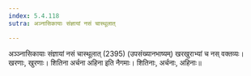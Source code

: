 ```yaml
---
index: 5.4.118
sutra: अञ्नासिकायाः संज्ञायां नसं चास्थूलात्

---
```

 अञ्ञ्नासिकायाः संज्ञायां नसं चास्थूलात् (2395) (उपसंख्यानभाष्यम्) खरखुराभ्यां च नस् वक्तव्यः। खरणाः, खुरणाः। शितिना अर्चना अहिना इति नैगमाः। शितिनाः, अर्चनाः, अहिनाः॥ 